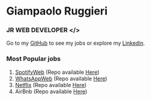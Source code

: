 # Giampaolo Ruggieri
### JR WEB DEVELOPER </>

Go to my [GitHub](https://github.com/Giampaolo1) to see my jobs or explore my
[Linkedin](https://www.linkedin.com/in/giampaolo-r-17a75512b/).

### Most Popular jobs

1. [SpotifyWeb](https://jpspotify.netlify.app/) (Repo available [Here](https://github.com/Giampaolo1/html-css-spotifyweb))
2. [WhatsAppWeb](https://jpboolzap.netlify.app/) (Repo available [Here](https://github.com/Giampaolo1/js-html-css-boolzap))
3. [Netflix](https://jpboolfix.netlify.app/) (Repo available [Here](https://github.com/Giampaolo1/ajax-ex-boolflix))
4. AirBnb (Repo available [Here](https://github.com/Giampaolo1/bool-bnb))

